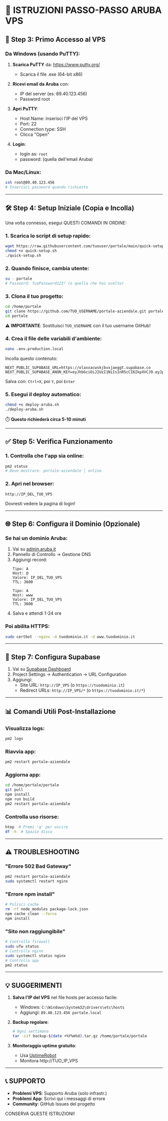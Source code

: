 # 📝 ISTRUZIONI PASSO-PASSO ARUBA VPS

## 🔑 Step 3: Primo Accesso al VPS

### Da Windows (usando PuTTY):

1. **Scarica PuTTY** da: https://www.putty.org/
   - Scarica il file .exe (64-bit x86)

2. **Ricevi email da Aruba** con:
   - IP del server (es: 89.40.123.456)
   - Password root

3. **Apri PuTTY**:
   - Host Name: inserisci l'IP del VPS
   - Port: 22
   - Connection type: SSH
   - Clicca "Open"

4. **Login**:
   - login as: `root`
   - password: (quella dell'email Aruba)

### Da Mac/Linux:
```bash
ssh root@89.40.123.456
# Inserisci password quando richiesto
```

---

## 🛠️ Step 4: Setup Iniziale (Copia e Incolla)

Una volta connesso, esegui QUESTI COMANDI IN ORDINE:

### 1. Scarica lo script di setup rapido:
```bash
wget https://raw.githubusercontent.com/tuouser/portale/main/quick-setup.sh
chmod +x quick-setup.sh
./quick-setup.sh
```

### 2. Quando finisce, cambia utente:
```bash
su - portale
# Password: TuaPassword123! (o quella che hai scelto)
```

### 3. Clona il tuo progetto:
```bash
cd /home/portale
git clone https://github.com/TUO_USERNAME/portale-aziendale.git portale
cd portale
```

⚠️ **IMPORTANTE**: Sostituisci `TUO_USERNAME` con il tuo username GitHub!

### 4. Crea il file delle variabili d'ambiente:
```bash
nano .env.production.local
```

Incolla questo contenuto:
```
NEXT_PUBLIC_SUPABASE_URL=https://olaxxacwskjbvxjaeggt.supabase.co
NEXT_PUBLIC_SUPABASE_ANON_KEY=eyJhbGciOiJIUzI1NiIsInR5cCI6IkpXVCJ9.eyJpc3MiOiJzdXBhYmFzZSIsInJlZiI6Im9sYXh4YWN3c2tqYnZ4amFlZ2d0Iiwicm9sZSI6ImFub24iLCJpYXQiOjE3NTA2Nzg4MDQsImV4cCI6MjA2NjI1NDgwNH0.ucvxRVFwB_LUdXA0lFveOcgrneQjTBhwIJEMirRbdtk
```

Salva con: `Ctrl+X`, poi `Y`, poi `Enter`

### 5. Esegui il deploy automatico:
```bash
chmod +x deploy-aruba.sh
./deploy-aruba.sh
```

⏱️ **Questo richiederà circa 5-10 minuti**

---

## ✅ Step 5: Verifica Funzionamento

### 1. Controlla che l'app sia online:
```bash
pm2 status
# Deve mostrare: portale-aziendale │ online
```

### 2. Apri nel browser:
```
http://IP_DEL_TUO_VPS
```

Dovresti vedere la pagina di login!

---

## 🌐 Step 6: Configura il Dominio (Opzionale)

### Se hai un dominio Aruba:

1. Vai su [admin.aruba.it](https://admin.aruba.it)
2. Pannello di Controllo → Gestione DNS
3. Aggiungi record:
   ```
   Tipo: A
   Host: @ 
   Valore: IP_DEL_TUO_VPS
   TTL: 3600
   
   Tipo: A
   Host: www
   Valore: IP_DEL_TUO_VPS
   TTL: 3600
   ```
4. Salva e attendi 1-24 ore

### Poi abilita HTTPS:
```bash
sudo certbot --nginx -d tuodominio.it -d www.tuodominio.it
```

---

## 🔧 Step 7: Configura Supabase

1. Vai su [Supabase Dashboard](https://app.supabase.com)
2. Project Settings → Authentication → URL Configuration
3. Aggiungi:
   - Site URL: `http://IP_VPS` (o `https://tuodominio.it`)
   - Redirect URLs: `http://IP_VPS/*` (o `https://tuodominio.it/*`)

---

## 📊 Comandi Utili Post-Installazione

### Visualizza logs:
```bash
pm2 logs
```

### Riavvia app:
```bash
pm2 restart portale-aziendale
```

### Aggiorna app:
```bash
cd /home/portale/portale
git pull
npm install
npm run build
pm2 restart portale-aziendale
```

### Controlla uso risorse:
```bash
htop  # Premi 'q' per uscire
df -h  # Spazio disco
```

---

## ⚠️ TROUBLESHOOTING

### "Errore 502 Bad Gateway"
```bash
pm2 restart portale-aziendale
sudo systemctl restart nginx
```

### "Errore npm install"
```bash
# Pulisci cache
rm -rf node_modules package-lock.json
npm cache clean --force
npm install
```

### "Sito non raggiungibile"
```bash
# Controlla firewall
sudo ufw status
# Controlla nginx
sudo systemctl status nginx
# Controlla app
pm2 status
```

---

## 💡 SUGGERIMENTI

1. **Salva l'IP del VPS** nel file hosts per accesso facile:
   - Windows: `C:\Windows\System32\drivers\etc\hosts`
   - Aggiungi: `89.40.123.456 portale.local`

2. **Backup regolare**:
   ```bash
   # Ogni settimana
   tar -czf backup-$(date +%Y%m%d).tar.gz /home/portale/portale
   ```

3. **Monitoraggio uptime gratuito**:
   - Usa [UptimeRobot](https://uptimerobot.com) 
   - Monitora http://TUO_IP_VPS

---

## 📞 SUPPORTO

- **Problemi VPS**: Supporto Aruba (solo infrastr.)
- **Problemi App**: Scrivi qui i messaggi di errore
- **Community**: GitHub Issues del progetto

CONSERVA QUESTE ISTRUZIONI!
